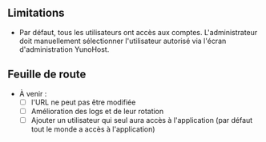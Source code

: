 ## Limitations

* Par défaut, tous les utilisateurs ont accès aux comptes. L'administrateur doit manuellement sélectionner l'utilisateur autorisé via l'écran d'administration YunoHost.

## Feuille de route

* À venir :
  * [ ] l'URL ne peut pas être modifiée
  * [ ] Amélioration des logs et de leur rotation
  * [ ] Ajouter un utilisateur qui seul aura accès à l'application (par défaut tout le monde a accès à l'application)
